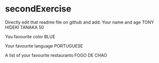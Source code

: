 # secondExercise

Directly edit that readme file on github and add:
Your name and age
TONY HIDEKI TANAKA 50

You favourite color
BLUE

Your favourite language
PORTUGUESE

A list of your favourite restaurants
FOGO DE CHAO

